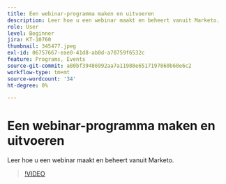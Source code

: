 ```yaml
---
title: Een webinar-programma maken en uitvoeren
description: Leer hoe u een webinar maakt en beheert vanuit Marketo.
role: User
level: Beginner
jira: KT-10760
thumbnail: 345477.jpeg
exl-id: 06757667-eae0-41d8-ab0d-a70759f6532c
feature: Programs, Events
source-git-commit: a80bf39486992aa7a11988e6517197860b60e6c2
workflow-type: tm+mt
source-wordcount: '34'
ht-degree: 0%

---
```


# Een webinar-programma maken en uitvoeren

Leer hoe u een webinar maakt en beheert vanuit Marketo.

>[!VIDEO](https://video.tv.adobe.com/v/345477/?quality=12&learn=on)
